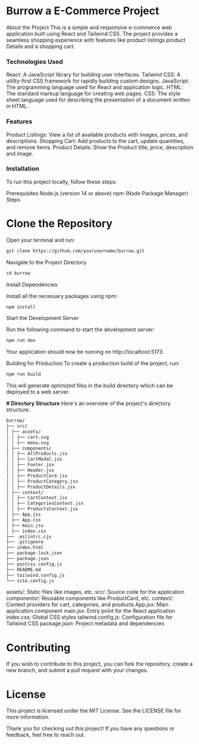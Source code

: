 # Burrow a E-Commerce Project

About the Project
This is a simple and responsive e-commerce web application built using React and Tailwind CSS. The project provides a seamless shopping experience with features like product listings product Details and a shopping cart.

### Technologies Used

React: A JavaScript library for building user interfaces.
Tailwind CSS: A utility-first CSS framework for rapidly building custom designs.
JavaScript: The programming language used for React and application logic.
HTML: The standard markup language for creating web pages.
CSS: The style sheet language used for describing the presentation of a document written in HTML.

### Features

Product Listings: View a list of available products with images, prices, and descriptions.
Shopping Cart: Add products to the cart, update quantities, and remove items.
Product Details: Show the Product title, price, description and image.

### Installation

To run this project locally, follow these steps:

Prerequisites
Node.js (version 14 or above)
npm (Node Package Manager)
Steps

# **Clone the Repository**

Open your terminal and run:

```markdown
git clone https://github.com/yourusername/burrow.git
```

Navigate to the Project Directory

```javascript
cd burrow
```

Install Dependencies

Install all the necessary packages using npm:

```javascript
npm install
```

Start the Development Server

Run the following command to start the development server:

```javascript
npm run dev
```

Your application should now be running on http://localhost:5173.

Building for Production
To create a production build of the project, run:

```javascript
npm run build
```

This will generate optimized files in the build directory which can be deployed to a web server.

**# Directory Structure**
Here's an overview of the project's directory structure:

```markdown
burrow/
├── src/
│ ├── assets/
│ │ ├── cart.svg
│ │ ├── menu.svg
│ ├── components/
│ │ ├── AllProducts.jsx
│ │ ├── CartModal.jsx
│ │ ├── Footer.jsx
│ │ ├── Header.jsx
│ │ ├── ProductCard.jsx
│ │ ├── ProductCategory.jsx
│ │ ├── ProductDetails.jsx
│ ├── context/
│ │ ├── CartContext.jsx
│ │ ├── CategoriesContext.jsx
│ │ ├── ProductsContext.jsx
│ ├── App.jsx
│ ├── App.css
│ ├── main.jsx
│ ├── index.css
├── .eslintrc.cjs
├── .gitignore
├── index.html
├── package-lock.json
├── package.json
├── postcss.config.js
├── README.md
├── tailwind.config.js
└── vite.config.js
```

assets/: Static files like images, etc.
src/: Source code for the application
components/: Reusable components like ProductCard, etc.
context/: Context providers for cart, categories, and products
App.jsx: Main application component
main.jsx: Entry point for the React application
index.css: Global CSS styles
tailwind.config.js: Configuration file for Tailwind CSS
package.json: Project metadata and dependencies

# Contributing

If you wish to contribute to this project, you can fork the repository, create a new branch, and submit a pull request with your changes.

# **License**

This project is licensed under the MIT License. See the LICENSE file for more information.

Thank you for checking out this project! If you have any questions or feedback, feel free to reach out.
